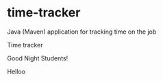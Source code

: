 # time-tracker
Java (Maven) application for tracking time on the job

Time tracker

Good Night Students!


Helloo
